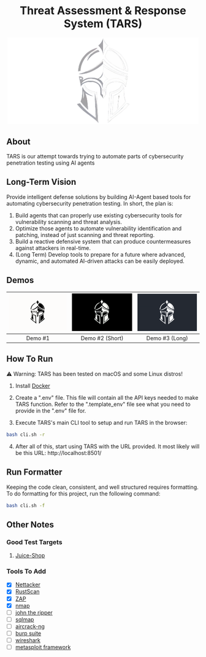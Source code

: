 <h1 align="center">Threat Assessment & Response System (TARS)</h1>

<p align="center">
    <img width="500" src="./frontend/logo.png">
</p>

## About

TARS is our attempt towards trying to automate parts of cybersecurity penetration testing using AI agents

## Long-Term Vision

Provide intelligent defense solutions by building AI-Agent based tools for automating cybersecurity penetration testing. In short, the plan is:

1. Build agents that can properly use existing cybersecurity tools for vulnerability scanning and threat analysis.
2. Optimize those agents to automate vulnerability identification and patching, instead of just scanning and threat reporting.
3. Build a reactive defensive system that can produce countermeasures against attackers in real-time.
4. (Long Term) Develop tools to prepare for a future where advanced, dynamic, and automated AI-driven attacks can be easily deployed.

## Demos

| [![Video 1 Title](assets/thumbnail_1.png)](https://www.youtube.com/watch?v=HNlvgvFs43g) | [![Video 2 Title](assets/thumbnail_2.png)](https://www.youtube.com/watch?v=Sjw_gkSz6Lw) | [![Video 3 Title](assets/thumbnail_3.png)](https://www.youtube.com/watch?v=JSBVHl7PWek) |
| :-------------------------------------------------------------------------------------: | :-------------------------------------------------------------------------------------: | :-------------------------------------------------------------------------------------: |
|                                         Demo #1                                         |                                     Demo #2 (Short)                                     |                                     Demo #3 (Long)                                      |

## How To Run

⚠️ Warning: TARS has been tested on macOS and some Linux distros!

1. Install [Docker](https://www.docker.com/)
2. Create a ".env" file. This file will contain all the API keys needed to make TARS function. Refer to the ".template_env" file see what you need to provide in the ".env" file for.

3. Execute TARS's main CLI tool to setup and run TARS in the browser:

```bash
bash cli.sh -r
```

4. After all of this, start using TARS with the URL provided. It most likely will be this URL: http://localhost:8501/

## Run Formatter

Keeping the code clean, consistent, and well structured requires formatting. To do formatting for this project, run the following command:

```bash
bash cli.sh -f
```

## Other Notes

### Good Test Targets

1. [Juice-Shop](https://github.com/juice-shop/juice-shop)

### Tools To Add

- [x] [Nettacker](https://github.com/OWASP/Nettacker)
- [x] [RustScan](https://github.com/RustScan/RustScan)
- [x] [ZAP](https://www.zaproxy.org/)
- [x] [nmap](https://github.com/nmap/nmap)
- [ ] [john the ripper](https://github.com/openwall/john)
- [ ] [sqlmap](https://github.com/sqlmapproject/sqlmap)
- [ ] [aircrack-ng](https://github.com/aircrack-ng/aircrack-ng)
- [ ] [burp suite](https://portswigger.net/burp)
- [ ] [wireshark](https://www.wireshark.org/)
- [ ] [metasploit framework](https://www.metasploit.com/)
